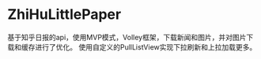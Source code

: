 # ZhiHuLittlePaper
基于知乎日报的api，使用MVP模式，Volley框架，下载新闻和图片，并对图片下载和缓存进行了优化。
使用自定义的PullListView实现下拉刷新和上拉加载更多。
